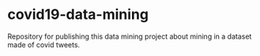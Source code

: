 # covid19-data-mining
Repository for publishing this data mining project about mining in a dataset made of covid tweets.
